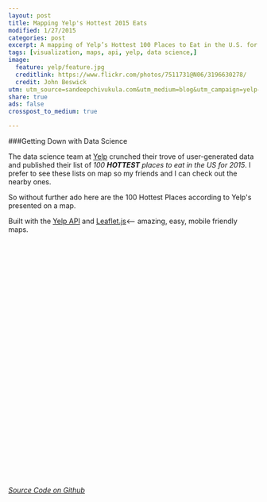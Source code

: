 ```yaml
---
layout: post
title: Mapping Yelp's Hottest 2015 Eats
modified: 1/27/2015
categories: post
excerpt: A mapping of Yelp’s Hottest 100 Places to Eat in the U.S. for 2015.
tags: [visualization, maps, api, yelp, data science,]
image: 
  feature: yelp/feature.jpg
  creditlink: https://www.flickr.com/photos/7511731@N06/3196630278/
  credit: John Beswick
utm: utm_source=sandeepchivukula.com&utm_medium=blog&utm_campaign=yelp-100-visualization
share: true
ads: false
crosspost_to_medium: true

---
```


###Getting Down with Data Science

The data science team at [Yelp](http://officialblog.yelp.com/2015/01/yelps-top-100-places-to-eat-in-the-us-for-2015.html?{{page.utm}}) crunched  their trove of user-generated data and published their list of _100 __HOTTEST__ places to eat in the US for 2015_. I prefer to see these lists on map so my friends and I can check out the nearby ones.

So without further ado here are the 100 Hottest Places according to Yelp's presented on a map. 

Built with the [Yelp API](http://www.yelp.com/developers/?{{page.utm}}) and [Leaflet.js](https://leafletjs.com/?{{page.utm}})<-- amazing, easy, mobile friendly maps.

<div id="map"></div>
<link rel="stylesheet" href="http://cdn.leafletjs.com/leaflet-0.7.3/leaflet.css" />
<script src="http://cdn.leafletjs.com/leaflet-0.7.3/leaflet.js"></script>
<style> #map { height: 480px; width: 100%; } </style>
<script>
function initialize ()
{
var southWest = L.latLng(15, -170),
    northEast = L.latLng(60, -50),
    bounds = L.latLngBounds(southWest, northEast);

  var map = L.map('map',{center:[34, -94], zoom:3, maxBounds:bounds, minZoom:3});

  L.tileLayer('http://{s}.tile.osm.org/{z}/{x}/{y}.png', {
    attribution: '&copy; <a href="http://osm.org/copyright">OpenStreetMap</a> contributors'
  }).addTo(map);

  //Be sure you've loaded JQuery
  $.getJSON("/yelp-api-output.json", function(json) {
    json.forEach(function(item){
      var marker = L.marker([item.coordinates.latitude,item.coordinates.longitude]).addTo(map);
      marker.bindPopup("<div><p><a href="+item.url+"><em style=\"margin:0\">"+item.name+"</em></a><br><small>"+item.address.pop().match(/(.*\, \w\w).*/)[1]+"   </small><br><img src="+item.rating_img_url+"></a><br><img  src=\"http://s3-media3.fl.yelpcdn.com/assets/2/www/img/3049d7633b6e/developers/reviewsFromYelpRED.gif\"></p></div>");
    });
  });
}
window.onload = initialize;
</script>

[_Source Code on Github_](https://github.com/sandeep/yelp-map/?{{page.utm}})